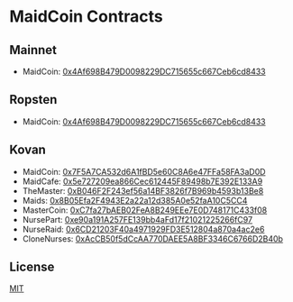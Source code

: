 # MaidCoin Contracts

## Mainnet
- MaidCoin: [0x4Af698B479D0098229DC715655c667Ceb6cd8433](https://etherscan.io/address/0x4Af698B479D0098229DC715655c667Ceb6cd8433)

## Ropsten
- MaidCoin: [0x4Af698B479D0098229DC715655c667Ceb6cd8433](https://ropsten.etherscan.io/address/0x4Af698B479D0098229DC715655c667Ceb6cd8433)

## Kovan
- MaidCoin: [0x7F5A7CA532d6A1fBD5e60C8A6e47FFa58FA3aD0D](https://kovan.etherscan.io/address/0x7F5A7CA532d6A1fBD5e60C8A6e47FFa58FA3aD0D)
- MaidCafe: [0x5e727209ea866Cec612445F89498b7E392E133A9](https://kovan.etherscan.io/address/0x5e727209ea866Cec612445F89498b7E392E133A9)
- TheMaster: [0xB046F2F243ef56a14BF3826f7B969b4593b13Be8](https://kovan.etherscan.io/address/0xB046F2F243ef56a14BF3826f7B969b4593b13Be8)
- Maids: [0x8B05Efa2F4943E2a22a12d385A0e52faA10C5CC4](https://kovan.etherscan.io/address/0x8B05Efa2F4943E2a22a12d385A0e52faA10C5CC4)
- MasterCoin: [0xC7fa27bAEB02FeA8B249EEe7E0D748171C433f08](https://kovan.etherscan.io/address/0xC7fa27bAEB02FeA8B249EEe7E0D748171C433f08)
- NursePart: [0xe90a191A257FE139bb4aFd17f21021225266fC97](https://kovan.etherscan.io/address/0xe90a191A257FE139bb4aFd17f21021225266fC97)
- NurseRaid: [0x6CD21203F40a4971929FD3E512804a870a4ac2e6](https://kovan.etherscan.io/address/0x6CD21203F40a4971929FD3E512804a870a4ac2e6)
- CloneNurses: [0xAcCB50f5dCcAA770DAEE5A8BF3346C6766D2B40b](https://kovan.etherscan.io/address/0xAcCB50f5dCcAA770DAEE5A8BF3346C6766D2B40b)

## License
[MIT](LICENSE)
